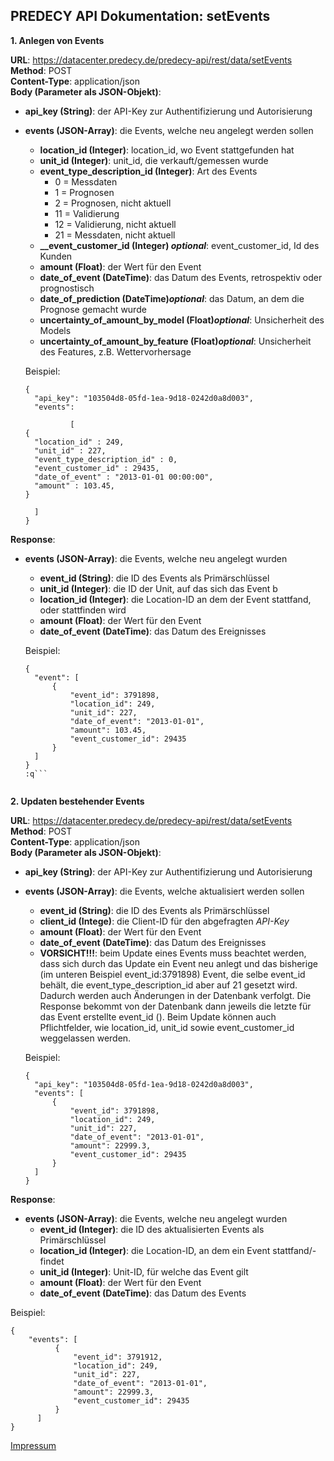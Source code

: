## PREDECY API Dokumentation: setEvents

__1. Anlegen von Events__

__URL__: https://datacenter.predecy.de/predecy-api/rest/data/setEvents
__Method__: POST  
__Content-Type__: application/json  
__Body (Parameter als JSON-Objekt)__:
* __api_key (String)__: der API-Key zur Authentifizierung und Autorisierung
* __events (JSON-Array)__: die Events, welche neu angelegt werden sollen
    * __location_id (Integer)__: location_id, wo Event stattgefunden hat
    * __unit_id (Integer)__: unit_id, die verkauft/gemessen wurde
    * __event_type_description_id (Integer)__: Art des Events 
      *  0 = Messdaten
      *  1 = Prognosen
      *  2 = Prognosen, nicht aktuell 
      * 11 = Validierung
      * 12 = Validierung, nicht aktuell
      * 21 = Messdaten, nicht aktuell
    * **__event_customer_id (Integer) _optional_**: event_customer_id, Id des Kunden
    * __amount (Float)__: der Wert für den Event
    * __date_of_event (DateTime)__: das Datum des Events, retrospektiv oder prognostisch
    * **date_of_prediction (DateTime)_optional_**: das Datum, an dem die Prognose gemacht wurde
    * **uncertainty_of_amount_by_model (Float)_optional_**: Unsicherheit des Models
    * **uncertainty_of_amount_by_feature (Float)_optional_**: Unsicherheit des Features, z.B. Wettervorhersage

  Beispiel:  
  ```
  {
    "api_key": "103504d8-05fd-1ea-9d18-0242d0a8d003",  
    "events": 
        
            [
  {
    "location_id" : 249,
    "unit_id" : 227,
    "event_type_description_id" : 0,
    "event_customer_id" : 29435,
    "date_of_event" : "2013-01-01 00:00:00",
    "amount" : 103.45,
  }
        
    ]
  }
  ```
  
__Response__:
* __events (JSON-Array)__: die Events, welche neu angelegt wurden
    * __event_id (String)__: die ID des Events als Primärschlüssel
    * __unit_id (Integer)__: die ID der Unit, auf das sich das Event b
    * __location_id (Integer)__: die Location-ID an dem der Event stattfand, oder stattfinden wird
    * __amount (Float)__: der Wert für den Event
    * __date_of_event (DateTime)__: das Datum des Ereignisses
  
  Beispiel: 
  ```
  {
    "event": [
        {
            "event_id": 3791898,
            "location_id": 249,
            "unit_id": 227,
            "date_of_event": "2013-01-01",
            "amount": 103.45,
            "event_customer_id": 29435
        }
    ] 
  }
  :q```


__2. Updaten bestehender Events__

__URL__: https://datacenter.predecy.de/predecy-api/rest/data/setEvents
__Method__: POST  
__Content-Type__: application/json  
__Body (Parameter als JSON-Objekt)__:
* __api_key (String)__: der API-Key zur Authentifizierung und Autorisierung
* __events (JSON-Array)__: die Events, welche aktualisiert werden sollen
    * __event_id (String)__: die ID des Events als Primärschlüssel
    * __client_id (Intege)__: die Client-ID für den abgefragten _API-Key_
    * __amount (Float)__: der Wert für den Event
    * __date_of_event (DateTime)__: das Datum des Ereignisses
    * __VORSICHT!!!__: beim Update eines Events muss beachtet werden, dass sich durch das Update ein Event neu anlegt und das bisherige (im unteren Beispiel event_id:3791898) Event, die selbe event_id behält, die event_type_description_id aber auf 21 gesetzt wird. Dadurch werden auch Änderungen in der Datenbank verfolgt. Die Response bekommt von der Datenbank dann jeweils die letzte für das Event erstellte event_id (). Beim Update können auch Pflichtfelder, wie location_id, unit_id sowie event_customer_id weggelassen werden. 

  Beispiel:  
  ```
  {
    "api_key": "103504d8-05fd-1ea-9d18-0242d0a8d003",  
    "events": [
        {
            "event_id": 3791898,
            "location_id": 249,
            "unit_id": 227,
            "date_of_event": "2013-01-01",
            "amount": 22999.3,
            "event_customer_id": 29435
        }
    ]
  }
  ```
  
__Response__:
 * __events (JSON-Array)__: die Events, welche neu angelegt wurden
    * __event_id (Integer)__: die ID des aktualisierten Events als Primärschlüssel
    * __location_id (Integer)__: die Location-ID, an dem ein Event stattfand/-findet
    * __unit_id (Integer)__: Unit-ID, für welche das Event gilt
    * __amount (Float)__: der Wert für den Event
    * __date_of_event (DateTime)__: das Datum des Events
  
  Beispiel: 
  ```
  {
      "events": [
            {
                "event_id": 3791912,
                "location_id": 249,
                "unit_id": 227,
                "date_of_event": "2013-01-01",
                "amount": 22999.3,
                "event_customer_id": 29435
            }
        ]
  }
  ```
  
  [Impressum](https://www.spicetech.de/#Impressum)
  
